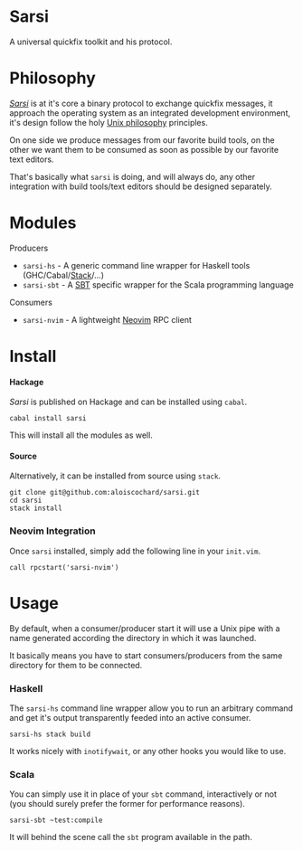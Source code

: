 Sarsi
=====
A universal quickfix toolkit and his protocol.

# Philosophy

*[Sarsi](https://en.wiktionary.org/wiki/sarcio#Latin)* is at it's core a binary protocol to exchange quickfix messages, it approach the operating system as an integrated development environment, it's design follow the holy [Unix philosophy](https://en.wikipedia.org/wiki/Unix_philosophy) principles.

On one side we produce messages from our favorite build tools, on the other we want them to be consumed as soon as possible by our favorite text editors.

That's basically what `sarsi` is doing, and will always do, any other integration with  build tools/text editors should be designed separately.

# Modules

Producers

 - `sarsi-hs` - A generic command line wrapper for Haskell tools (GHC/Cabal/[Stack](http://haskellstack.org/)/...)
 - `sarsi-sbt` - A [SBT](http://www.scala-sbt.org/) specific wrapper for the Scala programming language

Consumers

 - `sarsi-nvim` - A lightweight [Neovim](https://neovim.io/) RPC client

# Install

#### Hackage

*Sarsi* is published on Hackage and can be installed using `cabal`.

	cabal install sarsi

This will install all the modules as well.

#### Source

Alternatively, it can be installed from source using `stack`.
	
	git clone git@github.com:aloiscochard/sarsi.git
	cd sarsi
	stack install


### Neovim Integration

Once `sarsi` installed, simply add the following line in your `init.vim`.

	call rpcstart('sarsi-nvim') 


# Usage

By default, when a consumer/producer start it will use a Unix pipe with a name generated according the directory in which it was launched.

It basically means you have to start consumers/producers from the same directory for them to be connected.

### Haskell

The `sarsi-hs` command line wrapper allow you to run an arbitrary command and get it's output transparently feeded into an active consumer.

	sarsi-hs stack build

It works nicely with `inotifywait`, or any other hooks you would like to use.

### Scala

You can simply use it in place of your `sbt` command, interactively or not (you should surely prefer the former for performance reasons).

	sarsi-sbt ~test:compile

It will behind the scene call the `sbt` program available in the path.
